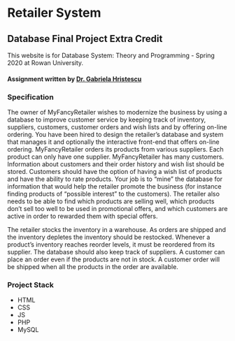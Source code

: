# Retailer System
## Database Final Project Extra Credit

This website is for Database System: Theory and Programming - Spring 2020 at Rowan University.
#### Assignment written by [Dr. Gabriela Hristescu](http://elvis.rowan.edu/~hristescu)

### Specification

The owner of MyFancyRetailer wishes to modernize the business by using a database to improve customer service by keeping track of inventory, suppliers, customers, customer orders and wish lists and by offering on-line ordering. You have been hired to design the retailer’s database and system that manages it and optionally the interactive front-end that offers on-line ordering. MyFancyRetailer orders its products from various suppliers. Each product can only have one supplier. MyFancyRetailer has many customers. Information about customers and their order history and wish list should be stored.  Customers should have the option of having a wish list of products and have the ability to rate products. Your job is to “mine” the database for information that would help the retailer promote the business (for instance finding products of “possible interest” to the customers). The retailer also needs to be able to find which products are selling well, which products don’t sell too well to be used in promotional offers, and which customers are active in order to rewarded them with special offers.

The retailer stocks the inventory in a warehouse. As orders are shipped and the inventory depletes the inventory should be restocked. Whenever a product’s inventory reaches reorder levels, it must be reordered from its supplier. The database should also keep track of suppliers. A customer can place an order even if the products are not in stock. A customer order will be shipped when all the products in the order are available.

### Project Stack
- HTML
- CSS
- JS
- PHP
- MySQL
